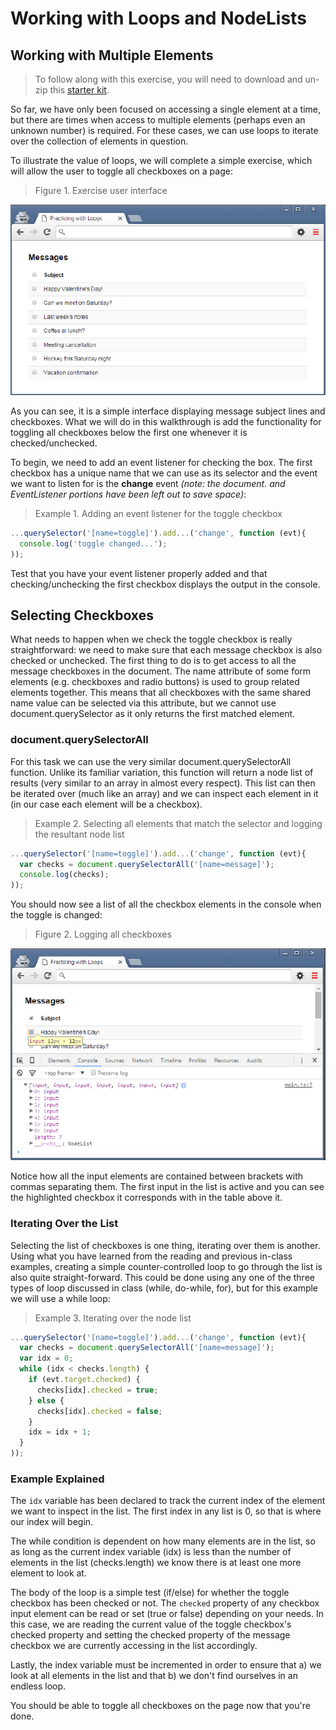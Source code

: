 # Working with Loops and NodeLists

## Working with Multiple Elements

> To follow along with this exercise, you will need to download and un-zip this [starter kit](.zip).

So far, we have only been focused on accessing a single element at a time, but there are times when access to multiple elements (perhaps even an unknown number) is required. For these cases, we can use loops to iterate over the collection of elements in question.

To illustrate the value of loops, we will complete a simple exercise, which will allow the user to toggle all checkboxes on a page:

> Figure 1. Exercise user interface

![](images/fig.1a.png)

As you can see, it is a simple interface displaying message subject lines and checkboxes. What we will do in this walkthrough is add the functionality for toggling all checkboxes below the first one whenever it is checked/unchecked.

To begin, we need to add an event listener for checking the box. The first checkbox has a unique name that we can use as its selector and the event we want to listen for is the **change** event *(note: the document. and EventListener portions have been left out to save space)*:

> Example 1. Adding an event listener for the toggle checkbox

```js
...querySelector('[name=toggle]').add...('change', function (evt){
  console.log('toggle changed...');
));
```

Test that you have your event listener properly added and that checking/unchecking the first checkbox displays the output in the console.

## Selecting Checkboxes

What needs to happen when we check the toggle checkbox is really straightforward: we need to make sure that each message checkbox is also checked or unchecked. The first thing to do is to get access to all the message checkboxes in the document. The name attribute of some form elements (e.g. checkboxes and radio buttons) is used to group related elements together. This means that all checkboxes with the same shared name value can be selected via this attribute, but we cannot use document.querySelector as it only returns the first matched element.


### document.querySelectorAll

For this task we can use the very similar document.querySelectorAll function. Unlike its familiar variation, this function will return a node list of results (very similar to an array in almost every respect). This list can then be iterated over (much like an array) and we can inspect each element in it (in our case each element will be a checkbox).

> Example 2. Selecting all elements that match the selector and logging the resultant node list

```js
...querySelector('[name=toggle]').add...('change', function (evt){
  var checks = document.querySelectorAll('[name=message]');
  console.log(checks);
));
```

You should now see a list of all the checkbox elements in the console when the toggle is changed:

> Figure 2. Logging all checkboxes

![](images/fig.2b.png)

Notice how all the input elements are contained between brackets with commas separating them. The first input in the list is active and you can see the highlighted checkbox it corresponds with in the table above it.

### Iterating Over the List

Selecting the list of checkboxes is one thing, iterating over them is another. Using what you have learned from the reading and previous in-class examples, creating a simple counter-controlled loop to go through the list is also quite straight-forward. This could be done using any one of the three types of loop discussed in class (while, do-while, for), but for this example we will use a while loop:

> Example 3. Iterating over the node list

```js
...querySelector('[name=toggle]').add...('change', function (evt){
  var checks = document.querySelectorAll('[name=message]');
  var idx = 0;
  while (idx < checks.length) {
    if (evt.target.checked) {
      checks[idx].checked = true;
    } else {
      checks[idx].checked = false;
    }
    idx = idx + 1;
  }
));
```

### Example Explained

The `idx` variable has been declared to track the current index of the element we want to inspect in the list. The first index in any list is 0, so that is where our index will begin.

The while condition is dependent on how many elements are in the list, so as long as the current index variable (idx) is less than the number of elements in the list (checks.length) we know there is at least one more element to look at.

The body of the loop is a simple test (if/else) for whether the toggle checkbox has been checked or not. The `checked` property of any checkbox input element can be read or set (true or false) depending on your needs. In this case, we are reading the current value of the toggle checkbox's checked property and setting the checked property of the message checkbox we are currently accessing in the list accordingly.

Lastly, the index variable must be incremented in order to ensure that a) we look at all elements in the list and that b) we don't find ourselves in an endless loop.

You should be able to toggle all checkboxes on the page now that you're done.

